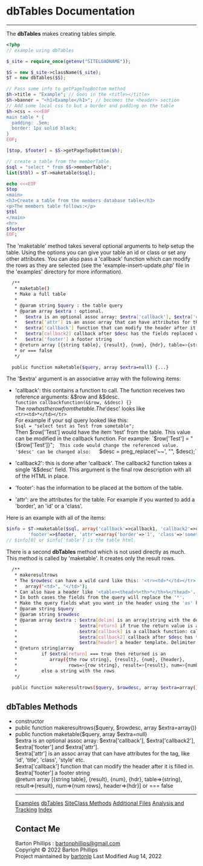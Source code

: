 # dbTables Documentation

---

The **dbTables** makes creating tables simple.

```php
<?php
// example using dbTables

$_site = require_once(getenv("SITELOADNAME"));

$S = new $_site->className($_site);
$T = new dbTables($S);

// Pass some info to getPageTopBottom method
$h->title = "Example"; // Goes in the <title></title>
$h->banner = "<h1>Example</h1>"; // becomes the <header> section
// Add some local css to but a border and padding on the table 
$h->css = <<<EOF
main table * {
  padding: .5em;
  border: 1px solid black;
}
EOF;

[$top, $footer] = $S->getPageTopBottom($h);

// create a table from the memberTable
$sql = "select * from $S->memberTable";
list($tbl) = $T->maketable($sql);

echo <<<EOF
$top
<main>
<h3>Create a table from the members database table</h3>
<p>The members table follows:</p>
$tbl
</main>
<hr>
$footer
EOF;
```

The 'maketable' method takes several optional arguments to help setup the table. Using the options you can give your table an id or class or set any other attributes. You can also pass a 'callback' function which can modify the rows as they are selected (see the 'example-insert-update.php' file in the 'examples' directory for more information).

```bash
  /**
   * maketable()
   * Make a full table
   *
   * @param string $query : the table query
   * @param array $extra : optional. 
   *   $extra is an optional assoc array: $extra['callback'], $extra['callback2'], $extra['footer'] and $extra['attr'].
   *   $extra['attr'] is an assoc array that can have attributes for the <table> tag, like 'id', 'title', 'class', 'style' etc.
   *   $extra['callback'] function that can modify the header after it is filled in.
   *   $extra[callback2] callback after $desc has the fields replaced with $row values.
   *   $extra['footer'] a footer string 
   * @return array [{string table}, {result}, {num}, {hdr}, table=>{string}, result=>{result}, num=>{num rows}, header=>{hdr}]
   * or === false
   */

  public function maketable($query, array $extra=null) {...}
```

The '$extra' argument is an associative array with the following items:

* 'callback': this contains a function to call. The function receives two reference arguments:
&$row and &$desc.  
`function callbackfunction(&$row, &$desc) {}`    
The $row has the row from the table. The '$desc' looks like  
`<tr><td>*</td></tr>`  
For example if your sql query looked like this:  
`$sql = "select test as Test from sometable";`    
Then $row['Test'] would have the item 'test' from the table. This value can be modified in the
callback function. For example:  
`$row['Test'] = "<span class='odd'>{$row['Test']}</span>";`  
This code would change the referenced value.  
'$desc' can be changed also:   
`$desc = preg_replace('~<tr>~', "<tr class='oddtr'>", $desc);`

* 'callback2': this is done after 'callback'. The callback2 function takes a single '&$desc' 
field. This argument is the final row description with all of the HTML in place.

* 'footer': has the information to be placed at the bottom of the table.

* 'attr': are the attributes for the table. For example if you wanted to add a 'border', an 
'id' or a 'class'.

Here is an example with all of the items:

```php
$info = $T->maketable($sql, array('callback'=>callback1, 'callback2'=>callback2,  
        'footer'=>$footer, 'attr'=>array('border'=>'1', 'class'=>'something')));
// $info[0] or $info['table'] is the table html.
```

There is a second **dbTables** method which is not used directly as much. This method is called by 'maketable'. It creates only the result rows.

```bash
  /**
   * makeresultrows
   * The $rowdesc can have a wild card like this: '<tr><td>*</td></tr>'. Then make the $extra[delim] be
   *   array("<td>", "</td>");
   * Can also have a header like '<table><thead>%<th>*</th>%</thead>'. The header delimiter is always %.
   * In both cases the fields from the query will replace the '*'.
   * Make the query fields what you want in the header using the 'as' keywork.
   * @param string $query
   * @param string $rowdesc
   * @param array $extra : $extra[delim] is an array|string with the delimiter,
   *                       $extra[return] if true the return value is an ARRAY else just a string with the rows
   *                       $extra[callback] is a callback function: calback(&$row, &$desc);
   *                       $extra[callback2] callback after $desc has the fields replaced with $row values.
   *                       $extra[header] a header template. Delimiter is % around for example '%<th>*</th>%'
   * @return string|array
   *         if $extra[return] === true then returned is an
   *            array({the row string}, {result}, {num}, {header},
   *                   rows=>{row string}, result=>{result}, num=>{number of rows}, header=>{header})
   *         else a string with the rows
   */
  
  public function makeresultrows($query, $rowdesc, array $extra=array()) {...}
```

## dbTables Methods

* constructor
* public function makeresultrows($query, $rowdesc, array $extra=array())
* public function maketable($query, array $extra=null)  
$extra is an optional assoc array: $extra['callback'], $extra['callback2'], $extra['footer'] and $extra['attr'].  
$extra['attr'] is an assoc array that can have attributes for the <table> tag, like 'id', 'title', 'class', 'style' etc.  
$extra['callback'] function that can modify the header after it is filled in.  
$extra['footer'] a footer string   
@return array [{string table}, {result}, {num}, {hdr}, table=>{string}, result=>{result}, num=>{num rows}, header=>{hdr}] or === false

---

[Examples](examples.html)
[dbTables](dbTables.html)
[SiteClass Methods](siteclass.html)
[Additional Files](files.html)
[Analysis and Tracking](analysis.html)
[Index](index.html)

## Contact Me

Barton Phillips : [bartonphillips@gmail.com](mailto://bartonphillips@gmail.com)  
Copyright &copy; 2022 Barton Phillips  
Project maintained by [bartonlp](https://github.com/bartonlp)
Last Modified Aug 14, 2022
